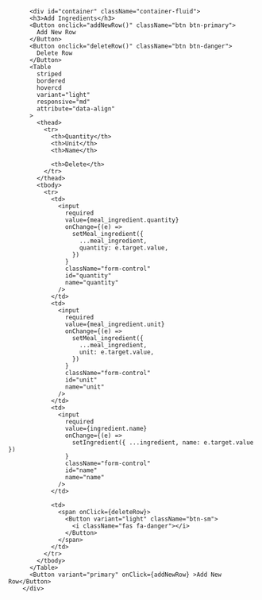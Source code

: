           <div id="container" className="container-fluid">
          <h3>Add Ingredients</h3>
          <Button onclick="addNewRow()" className="btn btn-primary">
            Add New Row
          </Button>
          <Button onclick="deleteRow()" className="btn btn-danger">
            Delete Row
          </Button>
          <Table
            striped
            bordered
            hovercd
            variant="light"
            responsive="md"
            attribute="data-align"
          >
            <thead>
              <tr>
                <th>Quantity</th>
                <th>Unit</th>
                <th>Name</th>

                <th>Delete</th>
              </tr>
            </thead>
            <tbody>
              <tr>
                <td>
                  <input
                    required
                    value={meal_ingredient.quantity}
                    onChange={(e) =>
                      setMeal_ingredient({
                        ...meal_ingredient,
                        quantity: e.target.value,
                      })
                    }
                    className="form-control"
                    id="quantity"
                    name="quantity"
                  />
                </td>
                <td>
                  <input
                    required
                    value={meal_ingredient.unit}
                    onChange={(e) =>
                      setMeal_ingredient({
                        ...meal_ingredient,
                        unit: e.target.value,
                      })
                    }
                    className="form-control"
                    id="unit"
                    name="unit"
                  />
                </td>
                <td>
                  <input
                    required
                    value={ingredient.name}
                    onChange={(e) =>
                      setIngredient({ ...ingredient, name: e.target.value })
                    }
                    className="form-control"
                    id="name"
                    name="name"
                  />
                </td>

                <td>
                  <span onClick={deleteRow}>
                    <Button variant="light" className="btn-sm">
                      <i className="fas fa-danger"></i>
                    </Button>
                  </span>
                </td>
              </tr>
            </tbody>
          </Table>
          <Button variant="primary" onClick={addNewRow} >Add New Row</Button> 
        </div>